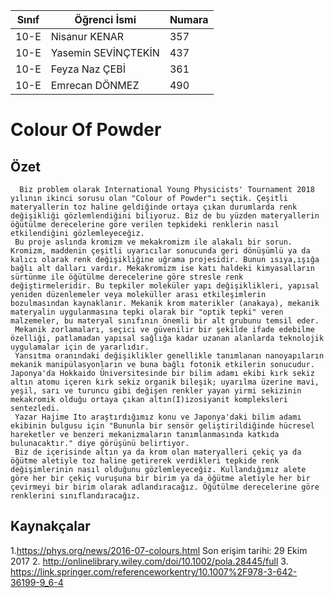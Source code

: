 

Sınıf | Öğrenci İsmi  | Numara
-------|----------------|--------
10-E  | Nisanur KENAR   | 357
10-E  | Yasemin SEVİNÇTEKİN | 437
10-E  | Feyza Naz ÇEBİ | 361
10-E  | Emrecan DÖNMEZ | 490
#  Colour Of Powder
## Özet
      Biz problem olarak International Young Physicists' Tournament 2018 yılının ikinci sorusu olan "Colour of Powder"ı seçtik. Çeşitli materyallerin toz haline geldiğinde ortaya çıkan durumlarda renk değişikliği gözlemlendiğini biliyoruz. Biz de bu yüzden materyallerin öğütülme derecelerine göre verilen tepkideki renklerin nasıl etkilendiğini gözlemleyeceğiz. 
     Bu proje aslında kromizm ve mekakromizm ile alakalı bir sorun. Kromizm, maddenin çeşitli uyarıcılar sonucunda geri dönüşümlü ya da kalıcı olarak renk değişikliğine uğrama projesidir. Bunun ısıya,ışığa bağlı alt dalları vardır. Mekakromizm ise katı haldeki kimyasalların sürtünme ile öğütülme derecelerine göre stresle renk değiştirmeleridir. Bu tepkiler moleküler yapı değişiklikleri, yapısal yeniden düzenlemeler veya moleküller arası etkileşimlerin bozulmasından kaynaklanır. Mekanik krom materikler (anakaya), mekanik materyalin uygulanmasına tepki olarak bir "optik tepki" veren malzemeler, bu materyal sınıfının önemli bir alt grubunu temsil eder.
     Mekanik zorlamaları, seçici ve güvenilir bir şekilde ifade edebilme özelliği, patlamadan yapısal sağlığa kadar uzanan alanlarda teknolojik uygulamalar için de yararlıdır.
     Yansıtma oranındaki değişiklikler genellikle tanımlanan nanoyapıların mekanik manipülasyonların ve buna bağlı fotonik etkilerin sonucudur. Japonya'da Hokkaido Üniversitesinde bir bilim adamı ekibi kırk sekiz altın atomu içeren kırk sekiz organik bileşik; uyarılma üzerine mavi, yeşil, sarı ve turuncu gibi değişen renkler yayan yirmi sekizinin mekakromik olduğu ortaya çıkan altın(I)izosiyanit kompleksleri sentezledi.
     Yazar Hajime Ito araştırdığımız konu ve Japonya'daki bilim adamı ekibinin bulgusu için "Bununla bir sensör geliştirildiğinde hücresel hareketler ve benzeri mekanizmaların tanımlanmasında katkıda bulunacaktır." diye görüşünü belirtiyor.
     Biz de içerisinde altın ya da krom olan materyalleri çekiç ya da öğütme aletiyle toz haline getirerek verdikleri tepkide renk değişimlerinin nasıl olduğunu gözlemleyeceğiz. Kullandığımız alete göre her bir çekiç vuruşuna bir birim ya da öğütme aletiyle her bir çevirmeyi bir birim olarak adlandıracağız. Öğütülme derecelerine göre renklerini sınıflandıracağız.
     
## Kaynakçalar
 1.https://phys.org/news/2016-07-colours.html
Son erişim tarihi: 29 Ekim 2017
2. http://onlinelibrary.wiley.com/doi/10.1002/pola.28445/full
3. https://link.springer.com/referenceworkentry/10.1007%2F978-3-642-36199-9_6-4
